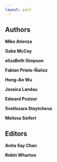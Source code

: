 ```yaml
---
layout: post
---
```


## Authors

<a name="atienza"></a>
**Mike Atienza**

<a name="mccoy"></a>
**Gabe McCoy**

<a name="simpson"></a>
**elizaBeth Simpson**

<a name="prieto"></a>
**Fabian Prieto-Ñañez**

<a name="wu"></a>
**Hong-An Wu**

<a name="landau"></a>
**Jessica Landau**

<a name="prutzer"></a>
**Edward Prutzer**

<a name="stoytcheva"></a>
**Svetlozara Stoytcheva**

<a name="seifert"></a>
**Melissa Seifert**

## Editors

<a name="chan"></a>
**Anita Say Chan**

<a name="wharton"></a>
**Robin Wharton**
